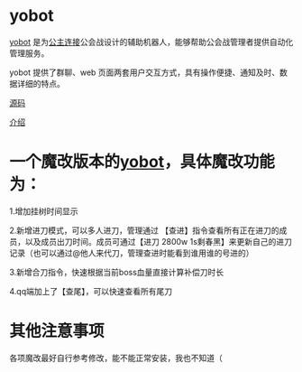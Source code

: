 # yobot

[yobot](./about.md) 是为[公主连接](https://game.bilibili.com/pcr/)公会战设计的辅助机器人，能够帮助公会战管理者提供自动化管理服务。

yobot 提供了群聊、web 页面两套用户交互方式，具有操作便捷、通知及时、数据详细的特点。

[源码](./src/client)

[介绍](https://yobot.win)

# 一个魔改版本的[yobot](./about.md)，具体魔改功能为：

1.增加挂树时间显示

2.新增进刀模式，可以多人进刀，管理通过 【查进】指令查看所有正在进刀的成员，以及成员出刀时间。成员可通过【进刀 2800w 1s剩春黑】来更新自己的进刀记录（也可以通过@他人来代刀，管理查进时能看到谁用谁的号进的）

3.新增合刀指令，快速根据当前boss血量直接计算补偿刀时长

4.qq端加上了【查尾】，可以快速查看所有尾刀
# 其他注意事项

各项魔改最好自行参考修改，能不能正常安装，我也不知道（

